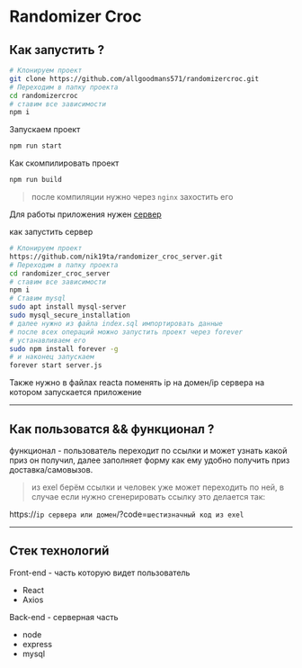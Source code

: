 # Randomizer Croc

## Как запустить ?

```sh
# Клонируем проект 
git clone https://github.com/allgoodmans571/randomizercroc.git
# Переходим в папку проекта
cd randomizercroc
# ставим все зависимости
npm i 
```

Запускаем проект 
```sh
npm run start 
```
Как скомпилировать проект
```sh
npm run build
```
> после компиляции нужно через `nginx` захостить его 

Для работы приложения нужен [сервер](https://github.com/nik19ta/randomizer_croc_server)


как запустить сервер

```sh
# Клонируем проект 
https://github.com/nik19ta/randomizer_croc_server.git
# Переходим в папку проекта
cd randomizer_croc_server
# ставим все зависимости
npm i 
# Ставим mysql 
sudo apt install mysql-server
sudo mysql_secure_installation
# далее нужно из файла index.sql импортировать данные
# после всех операций можно запустить проект через forever
# устанавливаем его 
sudo npm install forever -g
# и наконец запускаем 
forever start server.js
```
Также нужно в файлах reacta поменять ip на домен/ip сервера на котором запускается приложение

---

## Как пользоватся && функционал ?

функционал - пользователь переходит по ссылки и может узнать какой приз он получил, далее заполняет форму как ему удобно получить приз доставка/самовызов.

> из exel берём ссылки и человек уже может переходить по ней, в случае если нужно сгенерировать ссылку это делается так:

https://`ip сервера или домен`/?code=`шестизначный код из exel`

--- 

## Стек технологий


Front-end - часть которую видет пользователь

- React
- Axios

Back-end - серверная часть

- node
- express
- mysql
